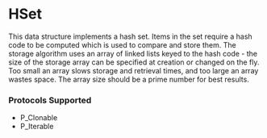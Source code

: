 # HSet

This data structure implements a hash set. Items in the set require a hash code to be computed which is used to compare and store them. The storage algorithm uses an array of linked lists keyed to the hash code - the size of the storage array can be specified at creation or changed on the fly. Too small an array slows storage and retrieval times, and too large an array wastes space. The array size should be a prime number for best results.

### Protocols Supported

- P_Clonable
- P_Iterable
